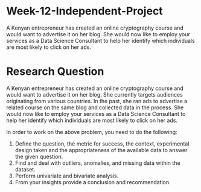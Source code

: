 # Week-12-Independent-Project
A Kenyan entrepreneur has created an online cryptography course and would want to advertise it on her blog. She would now like to employ your services as a Data Science Consultant to help her identify which individuals are most likely to click on her ads. 

# Research Question

A Kenyan entrepreneur has created an online cryptography course and would want to advertise it on her blog. She currently targets audiences originating from various countries. In the past, she ran ads to advertise a related course on the same blog and collected data in the process. She would now like to employ your services as a Data Science Consultant to help her identify which individuals are most likely to click on her ads. 

In order to work on the above problem, you need to do the following:

1. Define the question, the metric for success, the context, experimental design taken and the appropriateness of the available data to answer the given question.
2. Find and deal with outliers, anomalies, and missing data within the dataset.
3. Perform  univariate and bivariate analysis.
4. From your insights provide a conclusion and recommendation.
